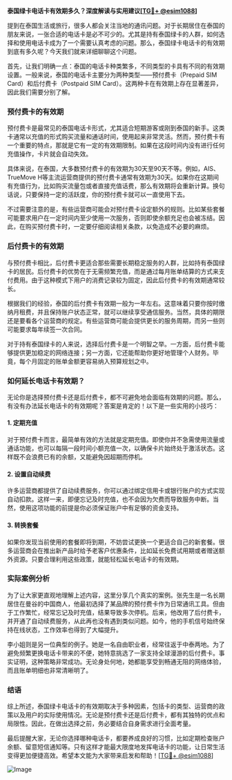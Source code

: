 **泰国绿卡电话卡有效期多久？深度解读与实用建议[[TG💪+ @esim1088](https://t.me/s/esim1088)]**

提到在泰国生活或旅行，很多人都会关注当地的通讯问题。对于长期居住在泰国的朋友来说，一张合适的电话卡是必不可少的。尤其是持有泰国绿卡的人群，如何选择和使用电话卡成为了一个需要认真考虑的问题。那么，泰国绿卡电话卡的有效期到底有多久呢？今天我们就来详细聊聊这个问题。

首先，让我们明确一点：泰国的电话卡种类繁多，不同类型的卡具有不同的有效期设置。一般来说，泰国的电话卡主要分为两种类型——预付费卡（Prepaid SIM Card）和后付费卡（Postpaid SIM Card）。这两种卡在有效期上存在显著差异，因此我们需要分别了解。

### 预付费卡的有效期

预付费卡是最常见的泰国电话卡形式，尤其适合短期游客或刚到泰国的新手。这类卡通常以充值的形式购买流量和通话时间，使用起来非常灵活。然而，预付费卡有一个重要的特点，那就是它有一定的有效期限制。如果在这段时间内没有进行任何充值操作，卡片就会自动失效。

具体来说，在泰国，大多数预付费卡的有效期为30天至90天不等。例如，AIS、TrueMove H等主流运营商提供的预付费卡通常有效期为30天。如果你在这期间有充值行为，比如购买流量包或者直接充值话费，那么有效期将会重新计算。换句话说，只要保持一定的活跃度，你的预付费卡就可以一直使用下去。

不过需要注意的是，有些运营商可能会对预付费卡设定额外的规则。比如某些套餐可能要求用户在一定时间内至少使用一次服务，否则即使余额充足也会被冻结。因此，在购买预付费卡时，一定要仔细阅读相关条款，以免造成不必要的麻烦。

### 后付费卡的有效期

与预付费卡相比，后付费卡更适合那些需要长期稳定服务的人群，比如持有泰国绿卡的居民。后付费卡的优势在于无需频繁充值，而是通过每月账单结算的方式来支付费用。由于这种模式下用户的消费记录较为固定，因此后付费卡的有效期通常较长。

根据我们的经验，泰国的后付费卡有效期一般为一年左右。这意味着只要你按时缴纳月租费，并且保持账户状态正常，就可以继续享受通信服务。当然，具体的期限还是要看各个运营商的规定。有些运营商可能会提供更长的服务周期，而另一些则可能要求每年续签一次合同。

对于持有泰国绿卡的人来说，选择后付费卡是一个明智之举。一方面，后付费卡能够提供更加稳定的网络连接；另一方面，它还能帮助你更好地管理个人财务。毕竟，每个月固定的账单金额更容易纳入预算规划之中。

### 如何延长电话卡有效期？

无论你是选择预付费卡还是后付费卡，都不可避免地会面临有效期的问题。那么，有没有办法延长电话卡的有效期呢？答案是肯定的！以下是一些实用的小技巧：

#### 1. 定期充值

对于预付费卡而言，最简单有效的方法就是定期充值。即使你并不急需使用流量或通话功能，也可以每隔一段时间小额充值一次，以确保卡片始终处于激活状态。这样既不会浪费已有的余额，又能避免因超期而停机。

#### 2. 设置自动续费

许多运营商都提供了自动续费服务，你可以通过绑定信用卡或银行账户的方式实现自动扣款。这样一来，即便忘记及时充值，也不会因为欠费而导致服务中断。当然，使用这项功能的前提是你必须保证账户中有足够的资金支持。

#### 3. 转换套餐

如果你发现当前使用的套餐即将到期，不妨尝试更换一个更适合自己的新套餐。很多运营商会在推出新产品时给予老客户优惠条件，比如延长免费试用期或者赠送额外资源。只要合理利用这些政策，就能轻松延长电话卡的有效期。

### 实际案例分析

为了让大家更直观地理解上述内容，这里分享几个真实的案例。张先生是一名长期居住在曼谷的中国商人，他最初选择了某品牌的预付费卡作为日常通讯工具。但由于工作繁忙，经常忘记及时充值，结果导致多次停机。后来，他改用了后付费卡，并开通了自动续费服务，从此再也没有遇到类似问题。如今，他的手机信号始终保持在线状态，工作效率也得到了大幅提升。

李小姐则是另一位典型的例子。她是一名自由职业者，经常往返于中泰两地。为了避免频繁更换电话卡带来的不便，她特意挑选了一家支持全球漫游的后付费卡。事实证明，这种策略非常成功。无论身处何地，她都能享受到畅通无阻的网络体验，而且账单明细也非常清晰明了。

### 结语

综上所述，泰国绿卡电话卡的有效期取决于多种因素，包括卡的类型、运营商的政策以及用户的实际使用情况。无论是预付费卡还是后付费卡，都有其独特的优点和局限性。因此，在做出选择之前，务必要结合自身需求进行全面考量。

最后提醒大家，无论你选择哪种电话卡，都要养成良好的习惯，比如定期检查账户余额、留意短信通知等。只有这样才能最大限度地发挥电话卡的功能，让日常生活变得更加便捷高效。希望本文能为大家带来启发和帮助！[[TG💪+ @esim1088](https://t.me/s/esim1088)] 

![Image](https://i.postimg.cc/4NQfJmqS/Snipaste-2025-05-13-00-14-12.png)